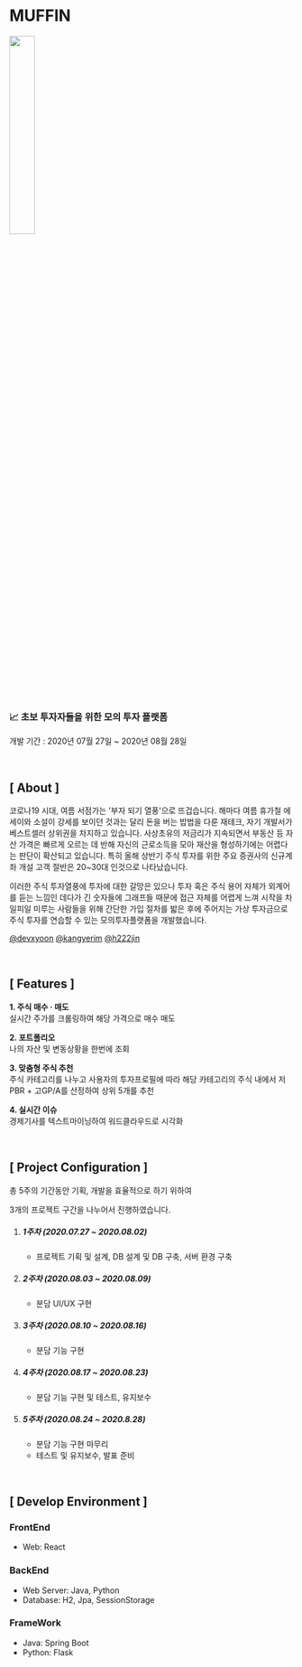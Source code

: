 # MUFFIN

<img src="https://user-images.githubusercontent.com/69235157/91925447-fd688800-ed0f-11ea-8a4d-c805bb257407.png" width="30%"></img>
### 📈 초보 투자자들을 위한 모의 투자 플랫폼

개발 기간 : 2020년 07월 27일  ~ 2020년 08월 28일

<br/>

## [ About ]

코로나19 시대, 여름 서점가는 '부자 되기 열풍'으로 뜨겁습니다. 해마다 여름 휴가철 에세이와 소설이 강세를 보이던 것과는 달리 돈을 버는 밥법을 다룬 재테크, 자기 개발서가 베스트셀러 상위권을 차지하고 있습니다. 
사상초유의 저금리가 지속되면서 부동산 등 자산 가격은 빠르게 오르는 데 반해 자신의 근로소득을 모아 재산을 형성하기에는 어렵다는 판단이 확산되고 있습니다.
특히 올해 상반기 주식 투자를 위한 주요 증권사의 신규계좌 개설 고객 절반은 20~30대 인것으로 나타났습니다. 

이러한 주식 투자열풍에 투자에 대한 갈망은 있으나 투자 혹은 주식 용어 자체가 외계어를 듣는 느낌인 데다가 긴 숫자들에 그래프들 때문에 접근 자체를 어렵게 느껴 시작을 차일피일 미루는 사람들을 위해 
간단한 가입 절차를 밟은 후에 주어지는 가상 투자금으로 주식 투자를 연습할 수 있는 모의투자플랫폼을 개발했습니다.


[@devxyoon](https://github.com/devxyoon) [@kangyerim](https://github.com/kangyerim) [@h222jin](https://github.com/h222jin)

<br/>

## [ Features ]

**1. 주식 매수 · 매도** <br>
실시간 주가를 크롤링하여 해당 가격으로 매수 매도

**2. 포트폴리오** <br>
나의 자산 및 변동상황을 한번에 조회

**3. 맞춤형 주식 추천** <br>
주식 카테고리를 나누고 사용자의 투자프로필에 따라 해당 카테고리의 주식 내에서 저PBR + 고GP/A를 산정하여 상위 5개를 추천

**4. 실시간 이슈** <br>
경제기사를 텍스트마이닝하여 워드클라우드로 시각화

<br/>

## [ Project Configuration ]

총 5주의 기간동안 기획, 개발을 효율적으로 하기 위하여 

3개의 프로젝트 구간을 나누어서 진행하였습니다.

1. ##### 1주차 (2020.07.27 ~ 2020.08.02)

   * 프로젝트 기획 및 설계, DB 설계 및 DB 구축, 서버 환경 구축

2. ##### 2주차 (2020.08.03 ~ 2020.08.09)  

   * 분담 UI/UX 구현

3. ##### 3주차 (2020.08.10 ~ 2020.08.16)  

   * 분담 기능 구현

4. ##### 4주차 (2020.08.17 ~ 2020.08.23) 

    * 분담 기능 구현 및 테스트, 유지보수
  
5. ##### 5주차 (2020.08.24 ~ 2020.8.28) 
   
   * 분담 기능 구현 마무리
   * 테스트 및 유지보수, 발표 준비

<br/>

## [ Develop Environment ]
### FrontEnd
- Web: React

### BackEnd
- Web Server: Java, Python
- Database: H2, Jpa, SessionStorage

### FrameWork 
- Java: Spring Boot
- Python: Flask

<br/>

